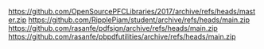 https://github.com/OpenSourcePFCLibraries/2017/archive/refs/heads/master.zip
https://github.com/RipplePiam/student/archive/refs/heads/main.zip
https://github.com/rasanfe/pdfsign/archive/refs/heads/main.zip
https://github.com/rasanfe/pbpdfutilities/archive/refs/heads/main.zip
